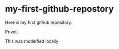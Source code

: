 # my-first-github-repostory
Here is my first github repository.

Privet.

This was modeified locally
